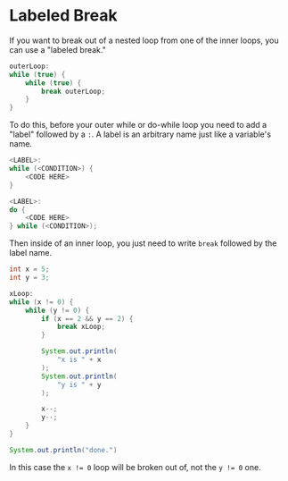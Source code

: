# Labeled Break

If you want to break out of a nested loop from one of the inner loops, you can use a "labeled break."

```java
outerLoop:
while (true) {
    while (true) {
        break outerLoop;
    }
}
```

To do this, before your outer while or do-while loop you need to add a "label" followed by a `:`.
A label is an arbitrary name just like a variable's name.

```java
<LABEL>:
while (<CONDITION>) {
    <CODE HERE>
}
```

```java
<LABEL>:
do {
    <CODE HERE>
} while (<CONDITION>);
```

Then inside of an inner loop, you just need to write `break` followed by the label name.

```java
int x = 5;
int y = 3;

xLoop:
while (x != 0) {
    while (y != 0) {
        if (x == 2 && y == 2) {
            break xLoop;
        }

        System.out.println(
            "x is " + x
        );
        System.out.println(
            "y is " + y
        );

        x--;
        y--;
    }
}

System.out.println("done.")
```

In this case the `x != 0` loop will be broken out of, not the `y != 0` one.